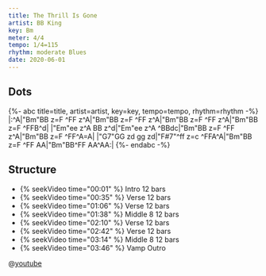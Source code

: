 ```yaml
---
title: The Thrill Is Gone
artist: BB King
key: Bm
meter: 4/4
tempo: 1/4=115
rhythm: moderate Blues
date: 2020-06-01
---
```


## Dots

{%- abc title=title, artist=artist, key=key, tempo=tempo, rhythm=rhythm -%}
|:^A|"Bm"BB z=F ^FF z^A|"Bm"BB z=F ^FF z^A|"Bm"BB z=F ^FF z^A|"Bm"BB z=F ^FFB^d|
|"Em"ee z^A BB z^d|"Em"ee z^A ^BBdc|"Bm"BB z=F ^FF z^A|"Bm"BB z=F ^FF^A=A|
|"G7"GG zd gg zd|"F#7"^ff z=c ^FFA^A|"Bm"BB z=F ^FF AA|"Bm"BB^FF AA^AA:|
{%- endabc -%}

## Structure

- {% seekVideo time="00:01" %} Intro 12 bars
- {% seekVideo time="00:35" %} Verse 12 bars
- {% seekVideo time="01:06" %} Verse 12 bars
- {% seekVideo time="01:38" %} Middle 8 12 bars
- {% seekVideo time="02:10" %} Verse 12 bars
- {% seekVideo time="02:42" %} Verse 12 bars
- {% seekVideo time="03:14" %} Middle 8 12 bars
- {% seekVideo time="03:46" %} Vamp Outro

@[youtube](oica5jG7FpU)
